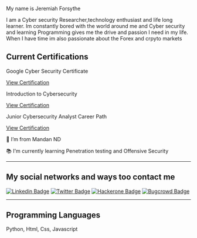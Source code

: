 

My name is Jeremiah Forsythe 

I am a Cyber security Researcher,technology enthusiast and life long learner. Im constantly bored with the world around me and Cyber security and learning Programming gives me the  drive and passion I need in my  life. When I have time im also passionate about the Forex and crpyto 
markets 

## Current Certifications

Google Cyber Security Certificate 

[View Certification](https://www.credly.com/badges/7fbf2408-8d56-4bd0-8aaf-f936fe96e9a0/linked_in_profile)

Introduction to Cybersecurity

[View Certification](https://www.credly.com/earner/earned/badge/dd6ff6ca-29ba-44e3-8cad-afdf78774909)

Junior Cybersecurity Analyst Career Path


[View Certification](https://www.credly.com/badges/b4b8d889-ce11-415c-b2e2-26e57464ff25/public_url)






 

🏡 I’m from Mandan ND

📚 I'm currently learning Penetration testing and Offensive Security
 
---

## My social networks and ways too contact me

[![Linkedin Badge](https://img.shields.io/badge/LinkedIn-0077B5?style=for-the-badge&logo=linkedin&logoColor=white)](https://www.linkedin.com/in/jeremiah-forsythe-73a0b572)
[![Twitter Badge](https://img.shields.io/badge/Twitter-1DA1F2?style=for-the-badge&logo=twitter&logoColor=white)](https://twitter.com/JeremiahForsyt2)
[![Hackerone Badge](https://img.shields.io/badge/-HackerOne-%23494649?style=for-the-badge&logo=hackerone&logoColor=white)](https://hackerone.com/ghostintheshell88)
[![Bugcrowd Badge](https://img.shields.io/badge/-Bugcrowd-%23F26822?style=for-the-badge&logo=bugcrowd&logoColor=white)](https://bugcrowd.com/ghostoftheshell)


---

## Programming Languages
Python, Html, Css, Javascript 
